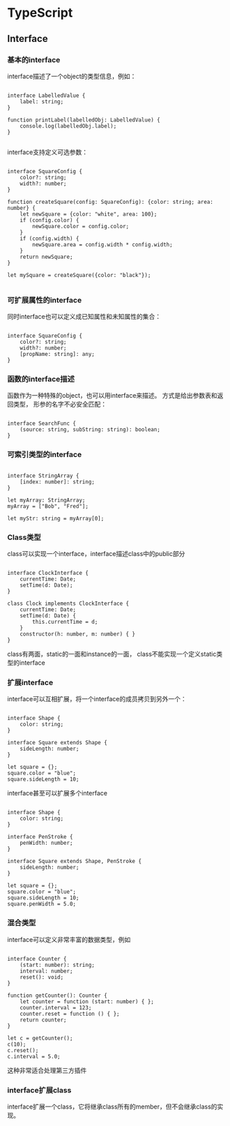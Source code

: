 # TypeScript
## Interface
### 基本的interface
interface描述了一个object的类型信息，例如：
<pre><code>
interface LabelledValue {
    label: string;
}

function printLabel(labelledObj: LabelledValue) {
    console.log(labelledObj.label);
}

</code></pre>

interface支持定义可选参数：
<pre><code>
interface SquareConfig {
    color?: string;
    width?: number;
}

function createSquare(config: SquareConfig): {color: string; area: number} {
    let newSquare = {color: "white", area: 100};
    if (config.color) {
        newSquare.color = config.color;
    }
    if (config.width) {
        newSquare.area = config.width * config.width;
    }
    return newSquare;
}

let mySquare = createSquare({color: "black"});

</code></pre>

### 可扩展属性的interface
同时interface也可以定义成已知属性和未知属性的集合：
<pre><code>
interface SquareConfig {
    color?: string;
    width?: number;
    [propName: string]: any;
}
</code></pre>

### 函数的interface描述
函数作为一种特殊的object，也可以用interface来描述。
方式是给出参数表和返回类型， 形参的名字不必安全匹配：
<pre><code>
interface SearchFunc {
    (source: string, subString: string): boolean;
}
</code></pre>

### 可索引类型的interface
<pre><code>
interface StringArray {
    [index: number]: string;
}

let myArray: StringArray;
myArray = ["Bob", "Fred"];

let myStr: string = myArray[0];
</code></pre>

### Class类型
class可以实现一个interface，interface描述class中的public部分
<pre><code>
interface ClockInterface {
    currentTime: Date;
    setTime(d: Date);
}

class Clock implements ClockInterface {
    currentTime: Date;
    setTime(d: Date) {
        this.currentTime = d;
    }
    constructor(h: number, m: number) { }
}
</code></pre>

class有两面，static的一面和instance的一面， class不能实现一个定义static类型的interface

### 扩展interface

interface可以互相扩展，将一个interface的成员拷贝到另外一个：
<pre><code>
interface Shape {
    color: string;
}

interface Square extends Shape {
    sideLength: number;
}

let square = <Square>{};
square.color = "blue";
square.sideLength = 10;
</code></pre>

interface甚至可以扩展多个interface
<pre><code>
interface Shape {
    color: string;
}

interface PenStroke {
    penWidth: number;
}

interface Square extends Shape, PenStroke {
    sideLength: number;
}

let square = <Square>{};
square.color = "blue";
square.sideLength = 10;
square.penWidth = 5.0;
</code></pre>

### 混合类型
interface可以定义非常丰富的数据类型，例如
<pre><code>
interface Counter {
    (start: number): string;
    interval: number;
    reset(): void;
}

function getCounter(): Counter {
    let counter = <Counter>function (start: number) { };
    counter.interval = 123;
    counter.reset = function () { };
    return counter;
}

let c = getCounter();
c(10);
c.reset();
c.interval = 5.0;
</code></pre>

这种非常适合处理第三方插件

### interface扩展class
interface扩展一个class，它将继承class所有的member，但不会继承class的实现。
